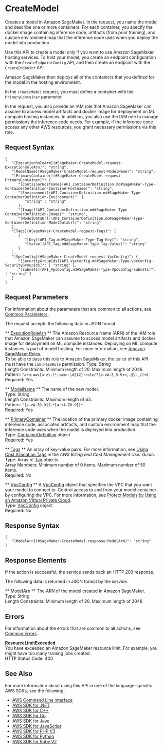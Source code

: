 # CreateModel<a name="API_CreateModel"></a>

Creates a model in Amazon SageMaker\. In the request, you name the model and describe one or more containers\. For each container, you specify the docker image containing inference code, artifacts \(from prior training\), and custom environment map that the inference code uses when you deploy the model into production\. 

Use this API to create a model only if you want to use Amazon SageMaker hosting services\. To host your model, you create an endpoint configuration with the `CreateEndpointConfig` API, and then create an endpoint with the `CreateEndpoint` API\. 

Amazon SageMaker then deploys all of the containers that you defined for the model in the hosting environment\. 

In the `CreateModel` request, you must define a container with the `PrimaryContainer` parameter\. 

In the request, you also provide an IAM role that Amazon SageMaker can assume to access model artifacts and docker image for deployment on ML compute hosting instances\. In addition, you also use the IAM role to manage permissions the inference code needs\. For example, if the inference code access any other AWS resources, you grant necessary permissions via this role\.

## Request Syntax<a name="API_CreateModel_RequestSyntax"></a>

```
{
   "[ExecutionRoleArn](#SageMaker-CreateModel-request-ExecutionRoleArn)": "string",
   "[ModelName](#SageMaker-CreateModel-request-ModelName)": "string",
   "[PrimaryContainer](#SageMaker-CreateModel-request-PrimaryContainer)": { 
      "[ContainerHostname](API_ContainerDefinition.md#SageMaker-Type-ContainerDefinition-ContainerHostname)": "string",
      "[Environment](API_ContainerDefinition.md#SageMaker-Type-ContainerDefinition-Environment)": { 
         "string" : "string" 
      },
      "[Image](API_ContainerDefinition.md#SageMaker-Type-ContainerDefinition-Image)": "string",
      "[ModelDataUrl](API_ContainerDefinition.md#SageMaker-Type-ContainerDefinition-ModelDataUrl)": "string"
   },
   "[Tags](#SageMaker-CreateModel-request-Tags)": [ 
      { 
         "[Key](API_Tag.md#SageMaker-Type-Tag-Key)": "string",
         "[Value](API_Tag.md#SageMaker-Type-Tag-Value)": "string"
      }
   ],
   "[VpcConfig](#SageMaker-CreateModel-request-VpcConfig)": { 
      "[SecurityGroupIds](API_VpcConfig.md#SageMaker-Type-VpcConfig-SecurityGroupIds)": [ "string" ],
      "[Subnets](API_VpcConfig.md#SageMaker-Type-VpcConfig-Subnets)": [ "string" ]
   }
}
```

## Request Parameters<a name="API_CreateModel_RequestParameters"></a>

For information about the parameters that are common to all actions, see [Common Parameters](CommonParameters.md)\.

The request accepts the following data in JSON format\.

 ** [ExecutionRoleArn](#API_CreateModel_RequestSyntax) **   <a name="SageMaker-CreateModel-request-ExecutionRoleArn"></a>
The Amazon Resource Name \(ARN\) of the IAM role that Amazon SageMaker can assume to access model artifacts and docker image for deployment on ML compute instances\. Deploying on ML compute instances is part of model hosting\. For more information, see [Amazon SageMaker Roles](https://docs.aws.amazon.com/sagemaker/latest/dg/sagemaker-roles.html)\.   
To be able to pass this role to Amazon SageMaker, the caller of this API must have the `iam:PassRole` permission\.
Type: String  
Length Constraints: Minimum length of 20\. Maximum length of 2048\.  
Pattern: `^arn:aws[a-z\-]*:iam::\d{12}:role/?[a-zA-Z_0-9+=,.@\-_/]+$`   
Required: Yes

 ** [ModelName](#API_CreateModel_RequestSyntax) **   <a name="SageMaker-CreateModel-request-ModelName"></a>
The name of the new model\.  
Type: String  
Length Constraints: Maximum length of 63\.  
Pattern: `^[a-zA-Z0-9](-*[a-zA-Z0-9])*`   
Required: Yes

 ** [PrimaryContainer](#API_CreateModel_RequestSyntax) **   <a name="SageMaker-CreateModel-request-PrimaryContainer"></a>
The location of the primary docker image containing inference code, associated artifacts, and custom environment map that the inference code uses when the model is deployed into production\.   
Type: [ContainerDefinition](API_ContainerDefinition.md) object  
Required: Yes

 ** [Tags](#API_CreateModel_RequestSyntax) **   <a name="SageMaker-CreateModel-request-Tags"></a>
An array of key\-value pairs\. For more information, see [Using Cost Allocation Tags](https://docs.aws.amazon.com/awsaccountbilling/latest/aboutv2/cost-alloc-tags.html#allocation-what) in the *AWS Billing and Cost Management User Guide*\.   
Type: Array of [Tag](API_Tag.md) objects  
Array Members: Minimum number of 0 items\. Maximum number of 50 items\.  
Required: No

 ** [VpcConfig](#API_CreateModel_RequestSyntax) **   <a name="SageMaker-CreateModel-request-VpcConfig"></a>
A [VpcConfig](API_VpcConfig.md) object that specifies the VPC that you want your model to connect to\. Control access to and from your model container by configuring the VPC\. For more information, see [Protect Models by Using an Amazon Virtual Private Cloud](host-vpc.md)\.  
Type: [VpcConfig](API_VpcConfig.md) object  
Required: No

## Response Syntax<a name="API_CreateModel_ResponseSyntax"></a>

```
{
   "[ModelArn](#SageMaker-CreateModel-response-ModelArn)": "string"
}
```

## Response Elements<a name="API_CreateModel_ResponseElements"></a>

If the action is successful, the service sends back an HTTP 200 response\.

The following data is returned in JSON format by the service\.

 ** [ModelArn](#API_CreateModel_ResponseSyntax) **   <a name="SageMaker-CreateModel-response-ModelArn"></a>
The ARN of the model created in Amazon SageMaker\.  
Type: String  
Length Constraints: Minimum length of 20\. Maximum length of 2048\.

## Errors<a name="API_CreateModel_Errors"></a>

For information about the errors that are common to all actions, see [Common Errors](CommonErrors.md)\.

 **ResourceLimitExceeded**   
 You have exceeded an Amazon SageMaker resource limit\. For example, you might have too many training jobs created\.   
HTTP Status Code: 400

## See Also<a name="API_CreateModel_SeeAlso"></a>

For more information about using this API in one of the language\-specific AWS SDKs, see the following:
+  [AWS Command Line Interface](https://docs.aws.amazon.com/goto/aws-cli/sagemaker-2017-07-24/CreateModel) 
+  [AWS SDK for \.NET](https://docs.aws.amazon.com/goto/DotNetSDKV3/sagemaker-2017-07-24/CreateModel) 
+  [AWS SDK for C\+\+](https://docs.aws.amazon.com/goto/SdkForCpp/sagemaker-2017-07-24/CreateModel) 
+  [AWS SDK for Go](https://docs.aws.amazon.com/goto/SdkForGoV1/sagemaker-2017-07-24/CreateModel) 
+  [AWS SDK for Java](https://docs.aws.amazon.com/goto/SdkForJava/sagemaker-2017-07-24/CreateModel) 
+  [AWS SDK for JavaScript](https://docs.aws.amazon.com/goto/AWSJavaScriptSDK/sagemaker-2017-07-24/CreateModel) 
+  [AWS SDK for PHP V3](https://docs.aws.amazon.com/goto/SdkForPHPV3/sagemaker-2017-07-24/CreateModel) 
+  [AWS SDK for Python](https://docs.aws.amazon.com/goto/boto3/sagemaker-2017-07-24/CreateModel) 
+  [AWS SDK for Ruby V2](https://docs.aws.amazon.com/goto/SdkForRubyV2/sagemaker-2017-07-24/CreateModel) 
